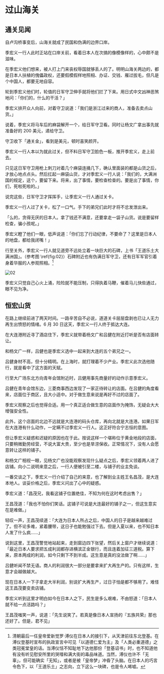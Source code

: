 # 过山海关

## 通关见闻

自卢沟桥事变后，山海关就成了民国和伪满的边界口岸。

季宏义一行人此时正站在口岸关前，看着日本人在次搞的像模像样的，心中颇不是滋味。

在季宏义他们想来，被人打上门来丧权辱国就够丢人的了。明明山海关两边的，都是日本人扶植的傀儡政权，还要假模假样地照相、办证、交钱、雁过拔毛，但凡是个中国人，都要无地自容。

轮到季宏义他们时，轮值的日军守卫伸手就将他们拦了下来。用日式中文凶神恶煞地问：「你们的，什么的干活？」

季宏义排开众人向前，对着守卫说道：「我们是浙江过来的商人，准备去卖点山货。」

说着，季宏义将马车后的麻袋解开一个，给日军守卫看。同时让杨文广拿出事先就准备好的 200 美元，递给守卫。

守卫收下「通关金」，看到是美元，顿时喜笑颜开。

季宏义一行人本以为就此过关，但不料日军守卫脸色一板，推开季宏义，走上前去。

只见这日军守卫用枪上刺刀对着几个麻袋连捅几下，确认里面装的都是山货之后，才放心地点点头。然后扛起一麻袋山货，才对季宏义一行人说：「我们的，大满洲国的规定，这个，要留下来。将来，出了事情，要检查检查的。要是出了事情，你们，死啦死啦的。」

说完这些，日军守卫才挥挥手，让季宏义一行人通过关卡。

季宏义一行人过了关卡，松了一口气。手下的弟兄们此时才将不忿发泄出来。

「么的，贪得无厌的日本人。拿了钱还不满意，还要拿走一袋子山货。说是要留样检查，骗小孩呢。」

季宏义瞪了他们一眼，低声说道：「你们忘了行动纪律，不要命了？这里是日本人的地盘，都给我闭嘴！」

行至关外，季宏义一行人就见道旁不远处立着一块巨大的石碑，上书「王道乐土大满洲国」。（参考图 \ref{fig:02}）石碑附近也有伪满日军守卫，还有日军军官引着身着华服的人参观照相。[^1]

![02](../../../../images/02.jpg "山海关外的「王道乐土」石碑")

季宏义只觉自己心火上涌，险险就不能压制，只得执着马鞭，催着马儿快些通过，眼不见为净。

## 恒宏山货

在路上继续前进了两天时间。一路辛苦自不必说，道道关卡层层盘剥也已让人无力再生出愤怒的情绪。6 月 30 日这天，季宏义一行人终于抵达大连。

在大连港附近寻了酒店住下，季宏义就带着杨文广和吕健在附近打听是否有店面转让。

和杨文广一样，吕健也是季宏义选中一起来到大连的五个弟兄之一。

吕健身材不高，但十分精明。在上海时，就打理着不少产业。季宏义此次选他随行，就是看中了这方面的天赋。

行至大广场东北方向青年会馆附近时，吕健用事先商量好的动作示意季宏义。

吕健在青年会馆东边，三菱商事西边发现了一家正待转让的店面。在吕健的角度看来，店面位于商区，且大小适中。对于做生意来说是再好不过的店面了。

季宏义观察之后也觉得合适。用一个真正适合做生意的店面作为掩饰，无疑会大大增强安全性。

此外，这个店面的北边不远就是大连港的码头仓库，再向北就是大连港。如果日军在大连港有什么动作，一定瞒不过季宏义一行人。这正好符合宁志恒的意图。

但让季宏义疑惑和迟疑的原因也在于此。按说这样一个堪称位于黄金地段的店面，只要稍微勤劳经营，不说大富大贵，至少也是旱涝保收。正常情况下，没有人会愿意转让这样的铺子。

和杨文广相视一眼，见杨文广也没能观察发现什么疑点之后，季宏义领着两人进了店铺。向小二说明来意之后，一行人便被引至二楼，与铺子的业主免谈。

一番交谈之下，季宏义一行介绍了自己的来意，也了解到业主姓王名昌茂，是大连本地人。谈妥价格之后，季宏义问出了心中的疑惑。

季宏义道：「昌茂兄，我看这铺子位置绝佳，不知为何在这时考虑出售？」

王昌茂道：「我也不怕你们笑话。这铺子可说是大连最好的铺子之一，但这生意实在是难做。」

轻叹一声，王昌茂续道：「大连为日本人所占之后，中国人的日子是越来越难过了。但不论多难，紧着腰带，这日子也能勉强过下去。但是入夏以来，也不知日本人发了什么疯……」

说到这里，王昌茂警觉地站起来，走到窗边四下张望，然后关上窗户才继续说道：「最近日本人要求把五成利润都存进横滨正金银行，而且连着加征三道税。算下来，原本两成的利润，如今只剩下不到半成。这生意是真的没法做了啊……」

吕健听闻不禁无语。商人的利润很大一部分是要拿来扩大再生产的。只有这样，生意才会越做越大。

现在日本人一下子拿走大半利润，别说扩大再生产，过日子怕是都不够用了。难怪这王昌茂要变卖店铺。

季宏义听到这里才明白如今在日本人之下，民生是多么艰难，不由怒道：「日本人就不给一点活路吗？」

王昌茂嗤笑一声，说道：「先生说笑了。若真是像日本人宣扬的『五族共荣』那也还好了。但是，君不见」

<!-- ![01](../../../../images/01.jpg "东北华北示意图") -->

[^1]: 清朝最后一任皇帝爱新觉罗·溥仪在日本人的接引下，从天津前往东北登基。在溥仪登基时宣布的执政宣言中可见「以道德仁爱为主」及「人类必重道德」之类冠冕堂皇的话。当溥仪恬不知耻地下达他那份「登基诏书」时，也不知道他有没有听见慰安所里的哭嚎和满大街的毒品味道。当然，溥仪也许不「无辜」，但可能确实「无知」，或者是被「皇帝梦」冲昏了头脑。在日本人的巧言令色下，以「王道乐土」之志向，立下这么一块碑，也是令人唏嘘。
